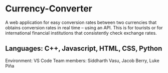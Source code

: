 # Currency-Converter
A web application for easy conversion rates between two currencies that obtains conversion rates in real time – using an API. This is for tourists or for international financial institutions that consistently check exchange rates.
## Languages: C++, Javascript, HTML, CSS, Python
Environment: VS Code
Team members: Siddharth Vasu, Jacob Berry, Luke Piña
